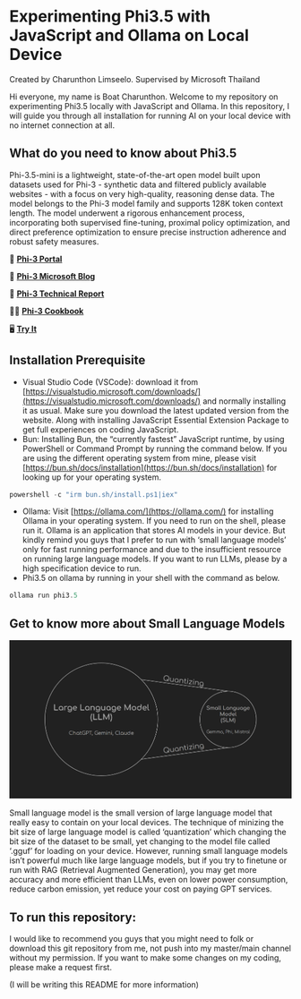 # Experimenting Phi3.5 with JavaScript and Ollama on Local Device

Created by Charunthon Limseelo. Supervised by Microsoft Thailand

Hi everyone, my name is Boat Charunthon. Welcome to my repository on experimenting Phi3.5 locally with JavaScript and Ollama. In this repository, I will guide you through all installation for running AI on your local device with no internet connection at all.

## What do you need to know about Phi3.5

Phi-3.5-mini is a lightweight, state-of-the-art open model built upon datasets used for Phi-3 - synthetic data and filtered publicly available websites - with a focus on very high-quality, reasoning dense data. The model belongs to the Phi-3 model family and supports 128K token context length. The model underwent a rigorous enhancement process, incorporating both supervised fine-tuning, proximal policy optimization, and direct preference optimization to ensure precise instruction adherence and robust safety measures.

🏡 [**Phi-3 Portal**](https://azure.microsoft.com/en-us/products/phi-3)

📰 [**Phi-3 Microsoft Blog**](https://aka.ms/phi3.5-techblog)

📖 [**Phi-3 Technical Report**](https://arxiv.org/abs/2404.14219)

👩‍🍳 [**Phi-3 Cookbook**](https://github.com/microsoft/Phi-3CookBook)

🖥️ [**Try It**](https://aka.ms/try-phi3.5mini)

## Installation Prerequisite

- Visual Studio Code (VSCode):  download it from [https://visualstudio.microsoft.com/downloads/](https://visualstudio.microsoft.com/downloads/) and normally installing it as usual. Make sure you download the latest updated version from the website. Along with installing JavaScript Essential Extension Package to get full experiences on coding JavaScript.
- Bun: Installing Bun, the “currently fastest” JavaScript runtime, by using PowerShell or Command Prompt by running the command below. If you are using the different operating system from mine, please visit [https://bun.sh/docs/installation](https://bun.sh/docs/installation) for looking up for your operating system.

```powershell
powershell -c "irm bun.sh/install.ps1|iex"
```

- Ollama: Visit [https://ollama.com/](https://ollama.com/) for installing Ollama in your operating system. If you need to run on the shell, please run it. Ollama is an application that stores AI models in your device. But kindly remind you guys that I prefer to run with ‘small language models’ only for fast running performance and due to the insufficient resource on running large language models. If you want to run LLMs, please by a high specification device to run.
- Phi3.5 on ollama by running in your shell with the command as below.

```powershell
ollama run phi3.5
```

## Get to know more about Small Language Models

![image.png](image.png)

Small language model is the small version of large language model that really easy to contain on your local devices. The technique of minizing the bit size of large language model is called ‘quantization’ which changing the bit size of the dataset to be small, yet changing to the model file called ‘.gguf’ for loading on your device. However, running small language models isn’t powerful much like large language models, but if you try to finetune or run with RAG (Retrieval Augmented Generation), you may get more accuracy and more efficient than LLMs, even on lower power consumption, reduce carbon emission, yet reduce your cost on paying GPT services.

## To run this repository:

I would like to recommend you guys that you might need to folk or download this git repository from me, not push into my master/main channel without my permission. If you want to make some changes on my coding, please make a request first. 

(I will be writing this README for more information)
